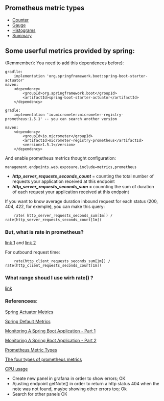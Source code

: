 ## Prometheus metric types

- [Counter](https://prometheus.io/docs/concepts/metric_types/#counter)
- [Gauge](https://prometheus.io/docs/concepts/metric_types/#gauge)
- [Histograms](https://prometheus.io/docs/concepts/metric_types/#histogram)
- [Summary](https://prometheus.io/docs/concepts/metric_types/#summary)


## Some userful metrics provided by spring:

(Remmember): You need to add this dependences before):

```
gradlle:
    implementation 'org.springframework.boot:spring-boot-starter-actuator'
maven:
    <dependency>
        <groupId>org.springframework.boot</groupId>
        <artifactId>spring-boot-starter-actuator</artifactId>
    </dependency>

gradle:
    implementation 'io.micrometer:micrometer-registry-prometheus:1.5.1' -- you can search another version

maven:
    <dependency>
        <groupId>io.micrometer</groupId>
        <artifactId>micrometer-registry-prometheus</artifactId>
        <version>1.5.1</version>
    </dependency>
```

And enable prometheus metrics thought configuration:
```    
management.endpoints.web.exposure.include=metrics,prometheus
```

 - ***http_server_requests_seconds_count*** = counting the total number of requests your application received at this endpoint
 - ***http_server_requests_seconds_sum*** = counnting the sum of duration of each request your application received at this endpoint

If you want to know average duration inbound request for each status (200, 404, 422, for exemple), you can make this query:
```
    rate( http_server_requests_seconds_sum[1m]) / rate(http_server_requests_seconds_count[1m])

```

### But, what is rate in prometheus?

[link 1](https://prometheus.io/docs/prometheus/latest/querying/functions/#rate)
and 
[link 2](https://mopitz.medium.com/understanding-prometheus-rate-function-15e93e44ae61)

For outbound request  time:
```
    rate(http_client_requests_seconds_sum[1m]) / rate(http_client_requests_seconds_count[1m])
```

### What range shoud I use wirh rate() ?

[link](https://grafana.com/blog/2020/09/28/new-in-grafana-7.2-__rate_interval-for-prometheus-rate-queries-that-just-work/)

 ### Referencees:
[Spring Actuator Metrics]( https://docs.spring.io/spring-boot/docs/current/reference/html/actuator.html#actuator.metrics.supported.logger)

[Spring Default Metrics](https://tomgregory.com/spring-boot-default-metrics/)

[Monitoring A Spring Boot Application - Part 1](https://tomgregory.com/monitoring-a-spring-boot-application-part-1-fundamentals/)

[Monitoring A Spring Boot Application - Part 2](https://tomgregory.com/monitoring-a-spring-boot-application-part-2-prometheus/)

[Prometheus Metric Types](https://prometheus.io/docs/concepts/metric_types/)

[The four types of prometheus metrics](https://tomgregory.com/the-four-types-of-prometheus-metrics/)

[CPU usage](https://www.robustperception.io/understanding-machine-cpu-usage/)


- Create new panel in grafana in order to show errors; OK
- Ajusting endpoint getNote() in order to return a http status 404 when the note was not found, maybe showing other errors too; Ok
- Search for other panels OK


